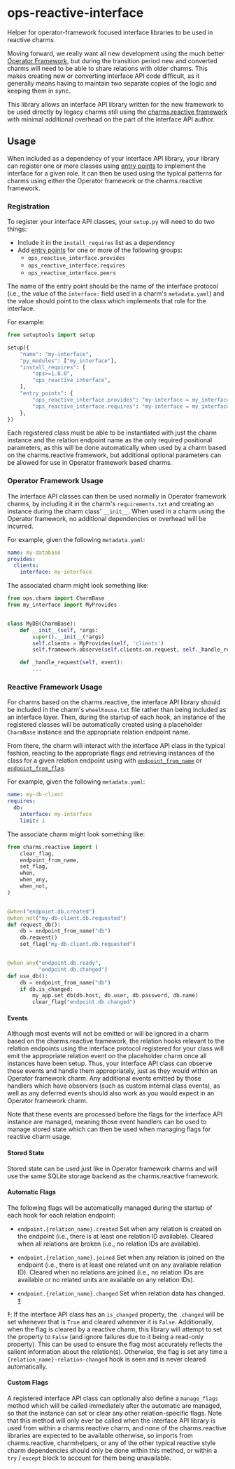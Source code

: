 # ops-reactive-interface

Helper for operator-framework focused interface libraries to be used in
reactive charms.

Moving forward, we really want all new development using the much better
[Operator Framework][], but during the transition period new and converted
charms will need to be able to share relations with older charms. This makes
creating new or converting interface API code difficult, as it generally means
having to maintain two separate copies of the logic and keeping them in sync.

This library allows an interface API library written for the new framework to be
used directly by legacy charms still using the [charms.reactive framework][]
with minimal additional overhead on the part of the interface API author.

## Usage

When included as a dependency of your interface API library, your library can
register one or more classes using [entry points][] to implement the interface
for a given role. It can then be used using the typical patterns for charms
using either the Operator framework or the charms.reactive framework.

### Registration

To register your interface API classes, your `setup.py` will need to do two
things:

* Include it in the `install_requires` list as a dependency
* Add [entry points][] for one or more of the following groups:
  * `ops_reactive_interface.provides`
  * `ops_reactive_interface.requires`
  * `ops_reactive_interface.peers`

The name of the entry point should be the name of the interface protocol (i.e.,
the value of the `interface:` field used in a charm's `metadata.yaml`) and the
value should point to the class which implements that role for the interface.

For example:

```python
from setuptools import setup

setup({
    "name": "my-interface",
    "py_modules": ["my_interface"],
    "install_requires": [
        "ops>=1.0.0",
        "ops_reactive_interface",
    ],
    "entry_points": {
        "ops_reactive_interface.provides": "my-interface = my_interface:MyProvides",
        "ops_reactive_interface.requires": "my-interface = my_interface:MyRequires",
    },
})
```

Each registered class must be able to be instantiated with just the charm
instance and the relation endpoint name as the only required positional
parameters, as this will be done automatically when used by a charm based on the
charms.reactive framework, but additional optional parameters can be allowed for
use in Operator framework based charms.

### Operator Framework Usage

The interface API classes can then be used normally in Operator framework
charms, by including it in the charm's `requirements.txt` and creating an
instance during the charm class' `__init__`. When used in a charm using the
Operator framework, no additional dependencies or overhead will be incurred.  

For example, given the following `metadata.yaml`:

```yaml
name: my-database
provides:
  clients:
    interface: my-interface
```

The associated charm might look something like:

```python
from ops.charm import CharmBase
from my_interface import MyProvides


class MyDB(CharmBase):
    def __init__(self, *args:
        super().__init__(*args)
        self.clients = MyProvides(self, 'clients')
        self.framework.observe(self.clients.on.request, self._handle_request)

    def _handle_request(self, event):
        ...
```

### Reactive Framework Usage

For charms based on the charms.reactive, the interface API library should be
included in the charm's `wheelhouse.txt` file rather than being included as an
interface layer. Then, during the startup of each hook, an instance of the
registered classes will be automatically created using a placeholder `CharmBase`
instance and the appropriate relation endpoint name.

From there, the charm will interact with the interface API class in the typical
fashion, reacting to the appropriate flags and retrieving instances of the class
for a given relation endpoint using with [`endpoint_from_name`][] or
[`endpoint_from_flag`][].

For example, given the following `metadata.yaml`:

```yaml
name: my-db-client
requires:
  db:
    interface: my-interface
    limit: 1
```

The associate charm might look something like:

```python
from charms.reactive import (
    clear_flag,
    endpoint_from_name,
    set_flag,
    when,
    when_any,
    when_not,
)


@when("endpoint.db.created")
@when_not("my-db-client.db.requested")
def request_db():
    db = endpoint_from_name("db")
    db.request()
    set_flag("my-db-client.db.requested")


@when_any("endpoint.db.ready",
          "endpoint.db.changed")
def use_db():
    db = endpoint_from_name("db")
    if db.is_changed:
        my_app.set_db(db.host, db.user, db.password, db.name)
        clear_flag("endpoint.db.changed")
```

#### Events

Although most events will not be emitted or will be ignored in a charm based on
the charms.reactive framework, the relation hooks relevant to the relation
endpoints using the interface protocol registered for your class will emit the
appropriate relation event on the placeholder charm once all instances have been
setup. Thus, your interface API class can observe these events and handle them
appropriately, just as they would within an Operator framework charm. Any
additional events emitted by those handlers which have observers (such as custom
internal class events), as well as any deferred events should also work as you
would expect in an Operator framework charm.

Note that these events are processed before the flags for the interface API
instance are managed, meaning those event handlers can be used to manage stored
state which can then be used when managing flags for reactive charm usage.

#### Stored State

Stored state can be used just like in Operator framework charms and will use the
same SQLite storage backend as the charms.reactive framework.

#### Automatic Flags

The following flags will be automatically managed during the startup of each
hook for each relation endpoint:

* `endpoint.{relation_name}.created` Set when any relation is created on the
  endpoint (i.e., there is at least one relation ID available). Cleared when all
  relations are broken (i.e., no relation IDs are available).

* `endpoint.{relation_name}.joined` Set when any relation is joined on the
  endpoint (i.e., there is at least one related unit on any available relation
  ID). Cleared when no relations are joined (i.e., no relation IDs are available
  or no related units are available on any relation IDs).

* `endpoint.{relation_name}.changed` Set when relation data has changed.
  [&ddagger;](#note-changed-flag)

<span id="note-changed-flag">&ddagger;</span>: If the interface API class has an
`is_changed` property, the `.changed` will be set whenever that is `True` and
cleared whenever it is `False`.  Additionally, when the flag is cleared by a
reactive charm, this library will attempt to set the property to `False` (and
ignore failures due to it being a read-only property).  This can be used to
ensure the flag most accurately reflects the salient information about the
relation(s). Otherwise, the flag is set any time a
`{relation_name}-relation-changed` hook is seen and is never cleared
automatically.

#### Custom Flags

A registered interface API class can optionally also define a `manage_flags`
method which will be called immediately after the automatic are managed, so that
the instance can set or clear any other relation-specific flags. Note that this
method will only ever be called when the interface API library is used from
within a charms.reactive charm, and none of the charms.reactive libraries are
expected to be available otherwise, so imports from charms.reactive,
charmhelpers, or any of the other typical reactive style charm dependencies
should only be done within this method, or within a `try` / `except` block to
account for them being unavailable.



<!-- Links -->
[Operator Framework]: https://github.com/canonical/operator/
[charms.reactive framework]: https://charmsreactive.readthedocs.io/en/latest
[entry points]: https://packaging.python.org/specifications/entry-points/
[`endpoint_from_name`]: https://charmsreactive.readthedocs.io/en/latest/charms.reactive.relations.html#charms.reactive.relations.endpoint_from_name
[`endpoint_from_flag`]: https://charmsreactive.readthedocs.io/en/latest/charms.reactive.relations.html#charms.reactive.relations.endpoint_from_flag
